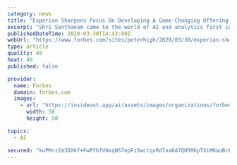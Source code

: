 ```yaml
---
category: news
title: "Experian Sharpens Focus On Developing A Game-Changing Offering Using Analytics And AI"
excerpt: "Shri Santhanam came to the world of AI and analytics first in serving clients as a consultant at Mercer and Oliver Wyman. Next, he co-founded OW Labs an AI and analytics practice. Now he is doing the same at a bigger scale at $5 billion Experian,"
publishedDateTime: 2020-03-30T14:43:00Z
webUrl: "https://www.forbes.com/sites/peterhigh/2020/03/30/experian-sharpens-focus-on-developing-a-game-changing-offering-using-analytics-and-ai/"
type: article
quality: 40
heat: 40
published: false

provider:
  name: Forbes
  domain: forbes.com
  images:
    - url: "https://insideout.app/ai/assets/images/organizations/forbes.com-50x50.jpg"
      width: 50
      height: 50

topics:
  - AI

secured: "kuPMrz2m3DXkf+FwPYbfVHxqNS7epFz5wctqxRd7na6A7QH5MkpTXiMOauBrLGjLpQKlcvdFcdshdb65EyM3idwSFjnbM0TRSMW1hvgA1IVSz/nEa+3dXx53YBXSJjllYghEh68lb/4wnZLO8n3tSXPv8SZ3d7f2liiMS+iNKZomZA4LcaH56e4vlI5z9bpxL2kMd5kBbJbjXo0EjaOEGltSOtzV5BNdSXn4Wy1kpJUB705ebWYoaolIkjUoNb22UmVBTUDj9NhRBzOgiRnCw6afuuG/ku5XD5EF9NxrGyz5h5zokSnWbvYxClNKk/OcSSVqgF3ydDsEHh6pnwlb2sLJfJKGCczBXd7R7FNrXTWudyVIdOf7oM1oO9KNCSihoU30UMMUmSapv1oLUUAQc+S1OC1Nsqo1Xg/75YGkUifj3wNhXddjfXJm1SfgB5mnBnFm3Oy0W4HTNBVvdc+GRCr/b9htf62ES+AuhZKpFeU=;6EYCp3Dpc2+l4BGaszAq3w=="
---
```


